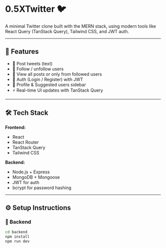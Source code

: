 # 0.5XTwitter 🐦

A minimal Twitter clone built with the MERN stack, using modern tools like React Query (TanStack Query), Tailwind CSS, and JWT auth.

---

## 🚀 Features

- 📝 Post tweets (text)
- 💬 Follow / unfollow users
- 🧵 View all posts or only from followed users
- 👤 Auth (Login / Register) with JWT
- 📄 Profile & Suggested users sidebar
- ⚡ Real-time UI updates with TanStack Query

---

## 🛠️ Tech Stack

**Frontend:**
- React
- React Router
- TanStack Query
- Tailwind CSS

**Backend:**
- Node.js + Express
- MongoDB + Mongoose
- JWT for auth
- bcrypt for password hashing

---

## ⚙️ Setup Instructions

### 🔧 Backend

```bash
cd backend
npm install
npm run dev
